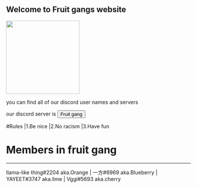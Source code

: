 ## Welcome to Fruit gangs website
<img src="https://media.discordapp.net/attachments/866766426362740767/866782003419414568/Untitled.jpg" height="200"/>

you can find all of our discord user names and servers

our discord server is <a href="https://discord.gg/XUKTCrkA"><button>Fruit gang</button></a>


#Rules
|1.Be nice
|2.No racism 
|3.Have fun






# Members in fruit gang
--------------------------------------------------
llama-like thing#2204 aka.Orange  | 一方#6969 aka.Blueberry |  YAYEET#3747 aka.lime |  Vggi#5693 aka.cherry

